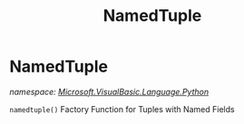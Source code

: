 ﻿---
title: NamedTuple
---

# NamedTuple
_namespace: [Microsoft.VisualBasic.Language.Python](N-Microsoft.VisualBasic.Language.Python.html)_

``namedtuple()`` Factory Function for Tuples with Named Fields




